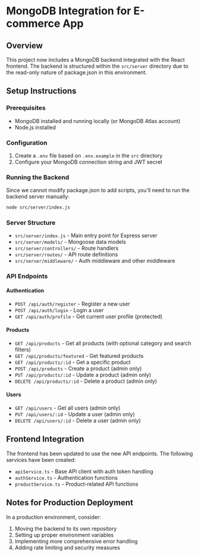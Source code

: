 
# MongoDB Integration for E-commerce App

## Overview
This project now includes a MongoDB backend integrated with the React frontend. The backend is structured within the `src/server` directory due to the read-only nature of package.json in this environment.

## Setup Instructions

### Prerequisites
- MongoDB installed and running locally (or MongoDB Atlas account)
- Node.js installed

### Configuration
1. Create a `.env` file based on `.env.example` in the `src` directory
2. Configure your MongoDB connection string and JWT secret

### Running the Backend
Since we cannot modify package.json to add scripts, you'll need to run the backend server manually:

```bash
node src/server/index.js
```

### Server Structure
- `src/server/index.js` - Main entry point for Express server
- `src/server/models/` - Mongoose data models
- `src/server/controllers/` - Route handlers
- `src/server/routes/` - API route definitions
- `src/server/middleware/` - Auth middleware and other middleware

### API Endpoints

#### Authentication
- `POST /api/auth/register` - Register a new user
- `POST /api/auth/login` - Login a user
- `GET /api/auth/profile` - Get current user profile (protected)

#### Products
- `GET /api/products` - Get all products (with optional category and search filters)
- `GET /api/products/featured` - Get featured products
- `GET /api/products/:id` - Get a specific product
- `POST /api/products` - Create a product (admin only)
- `PUT /api/products/:id` - Update a product (admin only)
- `DELETE /api/products/:id` - Delete a product (admin only)

#### Users
- `GET /api/users` - Get all users (admin only)
- `PUT /api/users/:id` - Update a user (admin only)
- `DELETE /api/users/:id` - Delete a user (admin only)

## Frontend Integration
The frontend has been updated to use the new API endpoints. The following services have been created:
- `apiService.ts` - Base API client with auth token handling
- `authService.ts` - Authentication functions
- `productService.ts` - Product-related API functions

## Notes for Production Deployment
In a production environment, consider:
1. Moving the backend to its own repository
2. Setting up proper environment variables
3. Implementing more comprehensive error handling
4. Adding rate limiting and security measures
